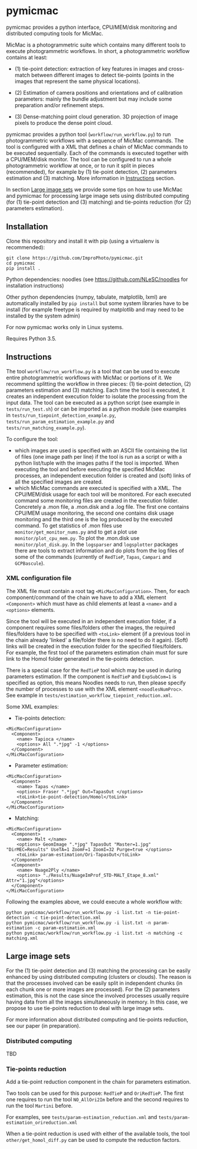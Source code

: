 # pymicmac
pymicmac provides a python interface, CPU/MEM/disk monitoring and distributed computing tools for MicMac.

MicMac is a photogrammetric suite which contains many different tools to execute photogrammetric workflows.
In short, a photogrammetric workflow contains at least:

 - (1) tie-point detection: extraction of key features in images and cross-match between different images to detect tie-points (points in the images that represent the same physical locations).

 - (2) Estimation of camera positions and orientations and of calibration parameters: mainly the bundle adjustment but may include some preparation and/or refinement steps.

 - (3) Dense-matching point cloud generation. 3D projection of image pixels to produce the dense point cloud.

pymicmac provides a python tool (`workflow/run_workflow.py`) to run photogrammetric workflows with a sequence of MicMac commands. The tool is configured with a XML that defines a chain of MicMac commands to be executed sequentially. Each of the commands is executed together with a CPU/MEM/disk monitor. The tool can be configured to run a whole photogrammetric workflow at once, or to run it split in pieces (recommended), for example by (1) tie-point detection, (2) parameters estimation and (3) matching.  More information in [Instructions](#instructions) section.

In section [Large image sets](#large-image-sets) we provide some tips on how to use MicMac and pymicmac for processing large image sets using distributed computing (for (1) tie-point detection and (3) matching) and tie-points reduction (for (2) parameters estimation).

## Installation

Clone this repository and install it with pip (using a virtualenv is recommended):

```
git clone https://github.com/ImproPhoto/pymicmac.git
cd pymicmac
pip install .
```

Python dependencies: noodles (see https://github.com/NLeSC/noodles for installation instructions)

Other python  dependencies (numpy, tabulate, matplotlib, lxml) are automatically installed by `pip install` but some system libraries have to be install (for example freetype is required by matplotlib and may need to be installed by the system admin)

For now pymicmac works only in Linux systems.

Requires Python 3.5.

## Instructions

The tool `workflow/run_workflow.py` is a tool that can be used to execute entire photogrammetric workflows with MicMac or portions of it. We recommend splitting the workflow in three pieces: (1) tie-point detection, (2) parameters estimation and (3) matching. Each time the tool is executed, it creates an independent execution folder to isolate the processing from the input data. The tool can be executed as a python script (see example in `tests/run_test.sh`) or can be imported as a python module (see examples in `tests/run_tiepoint_detection_example.py`, `tests/run_param_estimation_example.py` and `tests/run_matching_example.py`).

To configure the tool:
-  which images are used is specified with an ASCII file containing the list of files (one image path per line) if the tool is run as a script or with a python list/tuple with the images paths if the tool is imported.
When executing the tool and before executing the specified MicMac processes, an independent execution folder is created and (soft) links of all the specified images are created.
- which MicMac commands are executed is specified with a XML. The CPU/MEM/disk usage for each tool will be monitored. For each executed command some monitoring files are created in the execution folder. Concretely a .mon file, a .mon.disk and a .log file. The first one contains CPU/MEM usage monitoring, the second one contains disk usage monitoring and the third one is the log produced by the executed command. To get statistics of .mon files use `monitor/get_monitor_nums.py` and to get a plot use `monitor/plot_cpu_mem.py`. To plot the .mon.disk use `monitor/plot_disk.py`. In the `logsparser` and `logsplotter` packages there are tools to extract information and do plots from the log files of some of the commands (currently of `RedTieP`, `Tapas`, `Campari` and `GCPBascule`).

### XML configuration file

The XML file must contain a root tag `<MicMacConfiguration>`. Then, for each component/command of the chain we have to add a XML element `<Component>` which must have as child elements at least a `<name>` and a `<options>` elements.

Since the tool will be executed in an independent execution folder, if a component requires some files/folders other the images,
the required files/folders have to be specified with `<toLink>` element (if a previous tool in the chain already 'linked' a file/folder there is no need to do it again). (Soft) links will be created in the execution folder for the specified files/folders. For example, the first tool of the parameters estimation chain must for sure link to the Homol folder generated in the tie-points detection.

There is a special case for the `RedTieP` tool which may be used in during parameters estimation. If the component is `RedTieP` and `ExpSubCom=1` is specified as option, this means Noodles needs to run, then please specify the number of processes to use with the XML element `<noodlesNumProc>`. See example in `tests/estimation_workflow_tiepoint_reduction.xml`.

Some XML examples:

- Tie-points detection:
```
<MicMacConfiguration>
  <Component>
    <name> Tapioca </name>
    <options> All ".*jpg" -1 </options>
  </Component>
</MicMacConfiguration>
```

- Parameter estimation:
```
<MicMacConfiguration>
  <Component>
    <name> Tapas </name>
    <options> Fraser ".*jpg" Out=TapasOut </options>
    <toLink>tie-point-detection/Homol</toLink>
  </Component>
</MicMacConfiguration>
```

- Matching:
```
<MicMacConfiguration>
  <Component>
    <name> Malt </name>
    <options> GeomImage ".*jpg" TapasOut "Master=1.jpg" "DirMEC=Results" UseTA=1 ZoomF=1 ZoomI=32 Purge=true </options>
    <toLink> param-estimation/Ori-TapasOut</toLink>
  </Component>
  <Component>
    <name> Nuage2Ply </name>
    <options> "./Results/NuageImProf_STD-MALT_Etape_8.xml" Attr="1.jpg"</options>
  </Component>
</MicMacConfiguration>
```

Following the examples above, we could execute a whole workflow with:
```
python pymicmac/workflow/run_workflow.py -i list.txt -n tie-point-detection -c tie-point-detection.xml
python pymicmac/workflow/run_workflow.py -i list.txt -n param-estimation -c param-estimation.xml
python pymicmac/workflow/run_workflow.py -i list.txt -n matching -c matching.xml
```

## Large image sets

For the (1) tie-point detection and (3) matching the processing can be easily enhanced by using distributed computing (clusters or clouds). The reason is that the processes involved can be easily split in independent chunks (in each chunk one or more images are processed). For the (2) parameters estimation, this is not the case since the involved processes usually require having data from all the images simultaneously in memory. In this case, we propose to use tie-points reduction to deal with large image sets.

For more information about distributed computing and tie-points reduction, see our paper (in preparation).

### Distributed computing

TBD
<!--
If you have access to a SGE cluster and your image set has Geotagging information you may be interested on checking out the `workflow/run_tiepoint_detection_geotag_sge_cluster` tools.

Other solutions for more generic distributed computing are being explored (check again in few days/weeks). -->

### Tie-points reduction

Add a tie-point reduction component in the chain for parameters estimation.

Two tools can be used for this purpose: `RedTieP` and `OriRedTieP`. The first one requires to run the tool `NO_AllOri2Im` before and the second requires to run the tool `Martini` before.

For examples, see `tests/param-estimation_reduction.xml` and  `tests/param-estimation_orireduction.xml`

When a tie-point reduction is used with either of the available tools, the tool `other/get_homol_diff.py` can be used to compute the reduction factors.
